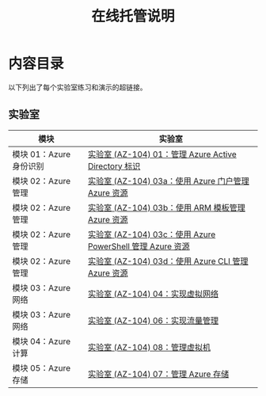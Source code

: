 ﻿---
title: 在线托管说明
permalink: index.html
layout: home
---

# 内容目录

以下列出了每个实验室练习和演示的超链接。

## 实验室

| 模块 | 实验室 |
| --- | --- |
| 模块 01：Azure 身份识别 | [实验室 (AZ-104) 01：管理 Azure Active Directory 标识](https://aka.ms/az-010-manage-AAD-identities-chs) |
| 模块 02：Azure 管理 | [实验室 (AZ-104) 03a：使用 Azure 门户管理 Azure 资源](https://aka.ms/az-010-manage-Azure-resources-portal-chs) |
| 模块 02：Azure 管理 | [实验室 (AZ-104) 03b：使用 ARM 模板管理 Azure 资源](https://aka.ms/az-010-manage-Azure-resources-ARM-chs) |
| 模块 02：Azure 管理 | [实验室 (AZ-104) 03c：使用 Azure PowerShell 管理 Azure 资源](https://aka.ms/az-010-manage-Azure-resources-PowerShell-chs) |
| 模块 02：Azure 管理 | [实验室 (AZ-104) 03d：使用 Azure CLI 管理 Azure 资源](https://aka.ms/az-010-manage-Azure-resources-CLI-chs) |
| 模块 03：Azure 网络 | [实验室 (AZ-104) 04：实现虚拟网络](https://aka.ms/az-010-implement-virtual-networking-chs) |
| 模块 03：Azure 网络 | [实验室 (AZ-104) 06：实现流量管理](https://aka.ms/az-010-implement-traffic-management-chs) |
| 模块 04：Azure 计算 | [实验室 (AZ-104) 08：管理虚拟机](https://aka.ms/az-010-manage-virtual-machines-chs) |
| 模块 05：Azure 存储 | [实验室 (AZ-104) 07：管理 Azure 存储](https://aka.ms/az-010-manage-Azure-storage-chs) |